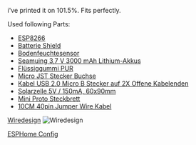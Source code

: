 i've printed it on 101.5%. Fits perfectly.

Used following Parts:
- [ESP8266](https://www.amazon.de/gp/product/B0754W6Z2F/ref=ppx_yo_dt_b_asin_title_o03_s00?ie=UTF8&th=1)
- [Batterie Shield](https://www.amazon.de/gp/product/B07XG817P8/ref=ppx_yo_dt_b_asin_title_o02_s00?ie=UTF8&th=1)
- [Bodenfeuchtesensor](https://www.amazon.de/gp/product/B07V6M5C4H/ref=ppx_yo_dt_b_asin_title_o03_s01?ie=UTF8&th=1)
- [Seamuing 3,7 V 3000 mAh Lithium-Akkus](https://www.amazon.de/gp/product/B08V11Z88Q/ref=ppx_yo_dt_b_asin_title_o03_s02?ie=UTF8&psc=1)
- [Flüssiggummi PUR](https://www.amazon.de/gp/product/B013ZQHB34/ref=ppx_yo_dt_b_asin_title_o00_s00?ie=UTF8&th=1)
- [Micro JST Stecker Buchse](https://www.amazon.de/gp/product/B08QWB6L46/ref=ppx_yo_dt_b_asin_title_o05_s00?ie=UTF8&psc=1)
- [Kabel USB 2.0 Micro B Stecker auf 2X Offene Kabelenden](https://www.amazon.de/gp/product/B07HCH5XHS/ref=ppx_yo_dt_b_asin_title_o04_s00?ie=UTF8&th=1)
- [Solarzelle 5V / 150mA, 60x90mm](https://www.berrybase.de/bauelemente/aktive-bauelemente/solarzellen/solarzelle-5v/150ma-60x90mm)
- [Mini Proto Steckbrett](https://www.amazon.de/gp/product/B07G5CP6G2/ref=ppx_yo_dt_b_asin_title_o07_s00?ie=UTF8&th=1)
- [10CM 40pin Jumper Wire Kabel](https://www.amazon.de/gp/product/B09JYRKFNV/ref=ppx_yo_dt_b_asin_title_o04_s00?ie=UTF8&psc=1)

[Wiredesign]()
![Wiredesign](/repository/assets/employee.png?raw=true "Employee Data title")

[ESPHome Config](https://github.com/gnoffer/Feuchtigkeitssensor/blob/main/esphome.config)
